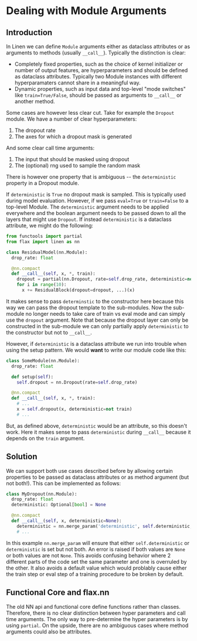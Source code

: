 # Dealing with Module Arguments

## Introduction

In Linen we can define `Module` arguments either as dataclass attributes or as arguments to methods (usually `__call__`).
Typically the distinction is clear:
* Completely fixed properties, such as the choice of kernel initializer or number of output features, are hyperparameters and should be defined as dataclass attributes. Typically two Module instances with different hyperparamaters cannot share in a meaningful way.
* Dynamic properties, such as input data and top-level "mode switches" like `train=True/False`, should be passed as arguments to `__call__` or another method.

Some cases are however less clear cut. Take for example the `Dropout` module.
We have a number of clear hyperparameters:

1. The dropout rate
2. The axes for which a dropout mask is generated

And some clear call time arguments:

1. The input that should be masked using dropout
2. The (optional) rng used to sample the random mask

There is however one property that is ambiguous -- the `deterministic` property in a Dropout module.

If `deterministic` is `True` no dropout mask is sampled. This is typically used during model evaluation.
However, if we pass `eval=True` or `train=False` to a top-level Module. The `deterministic` argument needs
to be applied everywhere and the boolean argument needs to be passed down to all the layers that might use `Dropout`.
If instead `deterministic` is a dataclass attribute, we might do the following:

```python
from functools import partial
from flax import linen as nn

class ResidualModel(nn.Module):
  drop_rate: float

  @nn.compact
  def __call__(self, x, *, train):
    dropout = partial(nn.Dropout, rate=self.drop_rate, deterministic=not train)
    for i in range(10):
      x += ResidualBlock(dropout=dropout, ...)(x)
```

It makes sense to pass `determinstic` to the constructor here because this way we can pass the dropout template to the sub-modules.
Now the sub-module no longer needs to take care of train vs eval mode and can simply use the `dropout` argument.
Note that because the dropout layer can only be constructed in the sub-module we can only partially apply `deterministic` to the constructor but not to `__call__`.

However, if `deterministic` is a dataclass attribute we run into trouble when using the setup pattern. We would **want** to write our module code like this:

```python
class SomeModule(nn.Module):
  drop_rate: float

  def setup(self):
    self.dropout = nn.Dropout(rate=self.drop_rate)

  @nn.compact
  def __call__(self, x, *, train):
    # ...
    x = self.dropout(x, deterministic=not train)
    # ...
```

But, as defined above, `deterministic` would be an attribute, so this doesn't work.
Here it makes sense to pass `deterministic` during `__call__` because it depends on the `train` argument.

## Solution

We can support both use cases described before by allowing certain properties to be passed
as dataclass attributes or as method argument (but not both!).
This can be implemented as follows:
```python
class MyDropout(nn.Module):
  drop_rate: float
  deterministic: Optional[bool] = None

  @nn.compact
  def __call__(self, x, deterministic=None):
    deterministic = nn.merge_param('deterministic', self.deterministic, deterministic)
    # ...
```

In this example `nn.merge_param` will ensure that either `self.deterministic` or `deterministic` is set but not both.
An error is raised if both values are `None` or both values are not `None`.
This avoids confusing behavior where 2 different parts of the code set the same parameter and one is overruled by the other.
It also avoids a default value which would problably cause either the train step or eval step of a training procedure to be broken by default.



## Functional Core and flax.nn

The old NN api and functional core define functions rather than classes.
Therefore, there is no clear distinction between hyper parameters and call time arguments.
The only way to pre-determine the hyper parameters is by using `partial`.
On the upside, there are no ambiguous cases where method arguments could also be attributes.
